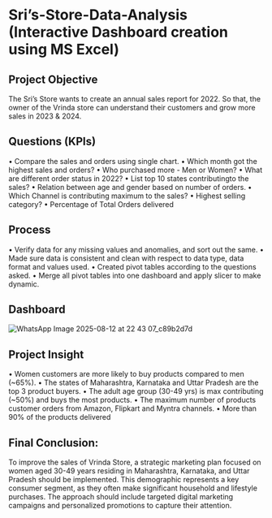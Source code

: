 # Sri’s-Store-Data-Analysis (Interactive Dashboard creation using MS Excel)

## **Project Objective**

The Sri’s Store wants to create an annual sales report for 2022. So that, the owner of the Vrinda store can understand their customers and grow more sales in 2023 & 2024.

## **Questions (KPIs)**

•	Compare the sales and orders using single chart.
•	Which month got the highest sales and orders?
•	Who purchased more - Men or Women?
•	What are different order status in 2022?
•	List top 10 states contributingto the sales?
•	Relation between age and gender based on number of orders.
•	Which Channel is contributing maximum to the sales?
•	Highest selling category?
•	Percentage of Total Orders delivered


## **Process**

•	Verify data for any missing values and anomalies, and sort out the same.
•	Made sure data is consistent and clean with respect to data type, data format and values used.
•	Created pivot tables according to the questions asked.
•	Merge all pivot tables into one dashboard and apply slicer to make dynamic.



## **Dashboard**

 
![WhatsApp Image 2025-08-12 at 22 43 07_c89b2d7d](https://github.com/user-attachments/assets/4295987b-5a22-4f4c-8705-885b8adc1211)


## **Project Insight**

•	Women customers are more likely to buy products compared to men (~65%).
•	The states of Maharashtra, Karnataka and Uttar Pradesh are the top 3 product buyers.
•	The adult age group (30-49 yrs) is max contributing (~50%) and buys the most products.
•	The maximum number of products customer orders from Amazon, Flipkart and Myntra channels.
•	More than 90% of the products delivered



## **Final Conclusion:**

To improve the sales of Vrinda Store, a strategic marketing plan focused on women aged 30-49 years residing in Maharashtra, Karnataka, and Uttar Pradesh should be implemented. This demographic represents a key consumer segment, as they often make significant household and lifestyle purchases. The approach should include targeted digital marketing campaigns and personalized promotions to capture their attention.
